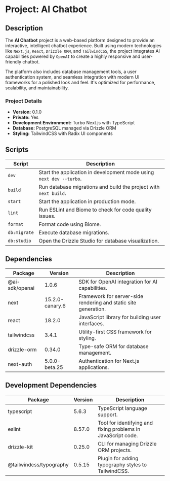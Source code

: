 
<body>
  <h1>Project: AI Chatbot</h1>

  <h2>Description</h2>
  <p>
    The <strong>AI Chatbot</strong> project is a web-based platform designed to provide an interactive, intelligent chatbot experience.
    Built using modern technologies like <code>Next.js</code>, <code>React</code>, <code>Drizzle ORM</code>, and <code>TailwindCSS</code>, the project integrates AI capabilities powered by <code>OpenAI</code> to create a highly responsive and user-friendly chatbot.
  </p>
  <p>
    The platform also includes database management tools, a user authentication system, and seamless integration with modern UI frameworks for a polished look and feel.
    It's optimized for performance, scalability, and maintainability.
  </p>

  <h3>Project Details</h3>
  <ul>
    <li><strong>Version:</strong> 0.1.0</li>
    <li><strong>Private:</strong> Yes</li>
    <li><strong>Development Environment:</strong> Turbo Next.js with TypeScript</li>
    <li><strong>Database:</strong> PostgreSQL managed via Drizzle ORM</li>
    <li><strong>Styling:</strong> TailwindCSS with Radix UI components</li>
  </ul>

  <h2>Scripts</h2>
  <table>
    <thead>
      <tr>
        <th>Script</th>
        <th>Description</th>
      </tr>
    </thead>
    <tbody>
      <tr>
        <td><code>dev</code></td>
        <td>Start the application in development mode using <code>next dev --turbo</code>.</td>
      </tr>
      <tr>
        <td><code>build</code></td>
        <td>Run database migrations and build the project with <code>next build</code>.</td>
      </tr>
      <tr>
        <td><code>start</code></td>
        <td>Start the application in production mode.</td>
      </tr>
      <tr>
        <td><code>lint</code></td>
        <td>Run ESLint and Biome to check for code quality issues.</td>
      </tr>
      <tr>
        <td><code>format</code></td>
        <td>Format code using Biome.</td>
      </tr>
      <tr>
        <td><code>db:migrate</code></td>
        <td>Execute database migrations.</td>
      </tr>
      <tr>
        <td><code>db:studio</code></td>
        <td>Open the Drizzle Studio for database visualization.</td>
      </tr>
    </tbody>
  </table>

  <h2>Dependencies</h2>
  <table>
    <thead>
      <tr>
        <th>Package</th>
        <th>Version</th>
        <th>Description</th>
      </tr>
    </thead>
    <tbody>
      <tr>
        <td>@ai-sdk/openai</td>
        <td>1.0.6</td>
        <td>SDK for OpenAI integration for AI capabilities.</td>
      </tr>
      <tr>
        <td>next</td>
        <td>15.2.0-canary.6</td>
        <td>Framework for server-side rendering and static site generation.</td>
      </tr>
      <tr>
        <td>react</td>
        <td>18.2.0</td>
        <td>JavaScript library for building user interfaces.</td>
      </tr>
      <tr>
        <td>tailwindcss</td>
        <td>3.4.1</td>
        <td>Utility-first CSS framework for styling.</td>
      </tr>
      <tr>
        <td>drizzle-orm</td>
        <td>0.34.0</td>
        <td>Type-safe ORM for database management.</td>
      </tr>
      <tr>
        <td>next-auth</td>
        <td>5.0.0-beta.25</td>
        <td>Authentication for Next.js applications.</td>
      </tr>
      <!-- Add more dependencies here -->
    </tbody>
  </table>

  <h2>Development Dependencies</h2>
  <table>
    <thead>
      <tr>
        <th>Package</th>
        <th>Version</th>
        <th>Description</th>
      </tr>
    </thead>
    <tbody>
      <tr>
        <td>typescript</td>
        <td>5.6.3</td>
        <td>TypeScript language support.</td>
      </tr>
      <tr>
        <td>eslint</td>
        <td>8.57.0</td>
        <td>Tool for identifying and fixing problems in JavaScript code.</td>
      </tr>
      <tr>
        <td>drizzle-kit</td>
        <td>0.25.0</td>
        <td>CLI for managing Drizzle ORM projects.</td>
      </tr>
      <tr>
        <td>@tailwindcss/typography</td>
        <td>0.5.15</td>
        <td>Plugin for adding typography styles to TailwindCSS.</td>
      </tr>
      <!-- Add more development dependencies here -->
    </tbody>
  </table>
</body>

